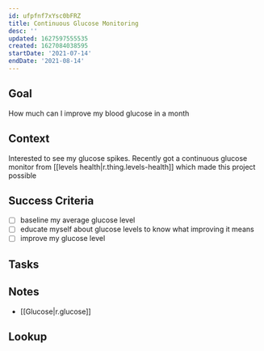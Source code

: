 ```yaml
---
id: ufpfnf7xYsc0bFRZ
title: Continuous Glucose Monitoring
desc: ''
updated: 1627597555535
created: 1627084038595
startDate: '2021-07-14'
endDate: '2021-08-14'
---
```



## Goal
<!-- What are you trying to accomplish -->
How much can I improve my blood glucose in a month

## Context
<!-- Background information -->
Interested to see my glucose spikes. Recently got a continuous glucose monitor from [[levels health|r.thing.levels-health]] which made this project possible

## Success Criteria
<!-- milestones for this project -->
- [ ] baseline my average glucose level
- [ ] educate myself about glucose levels to know what improving it means
- [ ] improve my glucose level

## Tasks
<!-- use this space to track current tasks. alternatively, you can also link to your daily journal note -->

## Notes
<!-- use this space for arbitrary notes -->
- [[Glucose|r.glucose]]

## Lookup
<!-- relevant prior work or resources -->

